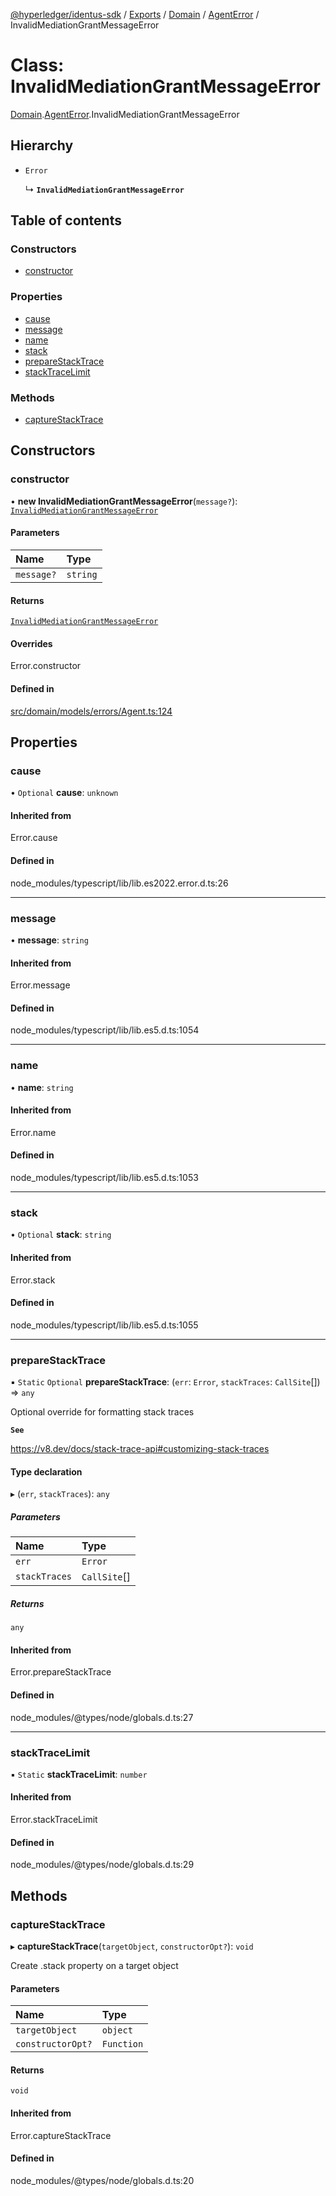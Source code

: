 [@hyperledger/identus-sdk](../README.md) / [Exports](../modules.md) / [Domain](../modules/Domain.md) / [AgentError](../modules/Domain.AgentError.md) / InvalidMediationGrantMessageError

# Class: InvalidMediationGrantMessageError

[Domain](../modules/Domain.md).[AgentError](../modules/Domain.AgentError.md).InvalidMediationGrantMessageError

## Hierarchy

- `Error`

  ↳ **`InvalidMediationGrantMessageError`**

## Table of contents

### Constructors

- [constructor](Domain.AgentError.InvalidMediationGrantMessageError.md#constructor)

### Properties

- [cause](Domain.AgentError.InvalidMediationGrantMessageError.md#cause)
- [message](Domain.AgentError.InvalidMediationGrantMessageError.md#message)
- [name](Domain.AgentError.InvalidMediationGrantMessageError.md#name)
- [stack](Domain.AgentError.InvalidMediationGrantMessageError.md#stack)
- [prepareStackTrace](Domain.AgentError.InvalidMediationGrantMessageError.md#preparestacktrace)
- [stackTraceLimit](Domain.AgentError.InvalidMediationGrantMessageError.md#stacktracelimit)

### Methods

- [captureStackTrace](Domain.AgentError.InvalidMediationGrantMessageError.md#capturestacktrace)

## Constructors

### constructor

• **new InvalidMediationGrantMessageError**(`message?`): [`InvalidMediationGrantMessageError`](Domain.AgentError.InvalidMediationGrantMessageError.md)

#### Parameters

| Name | Type |
| :------ | :------ |
| `message?` | `string` |

#### Returns

[`InvalidMediationGrantMessageError`](Domain.AgentError.InvalidMediationGrantMessageError.md)

#### Overrides

Error.constructor

#### Defined in

[src/domain/models/errors/Agent.ts:124](https://github.com/hyperledger-identus/sdk-ts/blob/ccc9c0ac7bbfa014ad60ef1b5e244665d7b8ffc1/src/domain/models/errors/Agent.ts#L124)

## Properties

### cause

• `Optional` **cause**: `unknown`

#### Inherited from

Error.cause

#### Defined in

node_modules/typescript/lib/lib.es2022.error.d.ts:26

___

### message

• **message**: `string`

#### Inherited from

Error.message

#### Defined in

node_modules/typescript/lib/lib.es5.d.ts:1054

___

### name

• **name**: `string`

#### Inherited from

Error.name

#### Defined in

node_modules/typescript/lib/lib.es5.d.ts:1053

___

### stack

• `Optional` **stack**: `string`

#### Inherited from

Error.stack

#### Defined in

node_modules/typescript/lib/lib.es5.d.ts:1055

___

### prepareStackTrace

▪ `Static` `Optional` **prepareStackTrace**: (`err`: `Error`, `stackTraces`: `CallSite`[]) => `any`

Optional override for formatting stack traces

**`See`**

https://v8.dev/docs/stack-trace-api#customizing-stack-traces

#### Type declaration

▸ (`err`, `stackTraces`): `any`

##### Parameters

| Name | Type |
| :------ | :------ |
| `err` | `Error` |
| `stackTraces` | `CallSite`[] |

##### Returns

`any`

#### Inherited from

Error.prepareStackTrace

#### Defined in

node_modules/@types/node/globals.d.ts:27

___

### stackTraceLimit

▪ `Static` **stackTraceLimit**: `number`

#### Inherited from

Error.stackTraceLimit

#### Defined in

node_modules/@types/node/globals.d.ts:29

## Methods

### captureStackTrace

▸ **captureStackTrace**(`targetObject`, `constructorOpt?`): `void`

Create .stack property on a target object

#### Parameters

| Name | Type |
| :------ | :------ |
| `targetObject` | `object` |
| `constructorOpt?` | `Function` |

#### Returns

`void`

#### Inherited from

Error.captureStackTrace

#### Defined in

node_modules/@types/node/globals.d.ts:20

